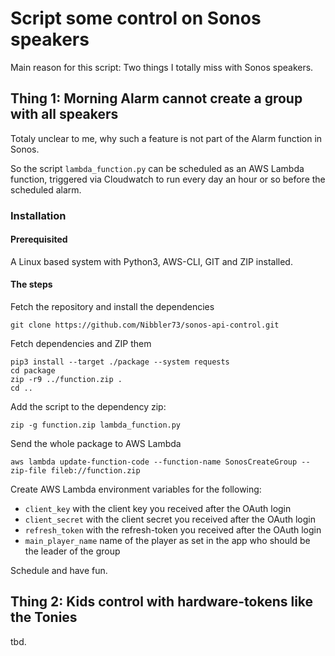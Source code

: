 # Script some control on Sonos speakers

Main reason for this script: Two things I totally miss with Sonos speakers.

## Thing 1: Morning Alarm cannot create a group with all speakers

Totaly unclear to me, why such a feature is not part of the Alarm function in Sonos.

So the script `lambda_function.py` can be scheduled as an AWS Lambda function, triggered via Cloudwatch to run every day an hour or so before the scheduled alarm.

### Installation

#### Prerequisited

A Linux based system with Python3, AWS-CLI, GIT and ZIP installed.

#### The steps

Fetch the repository and install the dependencies

```shell
git clone https://github.com/Nibbler73/sonos-api-control.git
```

Fetch dependencies and ZIP them

```shell
pip3 install --target ./package --system requests
cd package
zip -r9 ../function.zip .
cd ..
```

Add the script to the dependency zip:

```shell
zip -g function.zip lambda_function.py
```

Send the whole package to AWS Lambda

```shell
aws lambda update-function-code --function-name SonosCreateGroup --zip-file fileb://function.zip
```


Create AWS Lambda environment variables for the following:

* `client_key` with the client key you received after the OAuth login
* `client_secret` with the client secret you received after the OAuth login
* `refresh_token` with the refresh-token you received after the OAuth login
* `main_player_name` name of the player as set in the app who should be the leader of the group

Schedule and have fun.

## Thing 2: Kids control with hardware-tokens like the Tonies

tbd.
